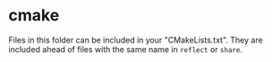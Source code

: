 # cmake

Files in this folder can be included in your "CMakeLists.txt". They are
included ahead of files with the same name in `reflect` or `share`.
